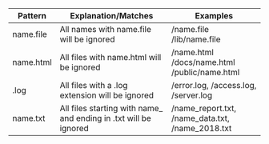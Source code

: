 Pattern|Explanation/Matches |Examples
-----        |  ------------  | --------     
name.file | All names with name.file will be ignored    | /name.file <br>  /lib/name.file 
name.html | All files with name.html will be ignored    | /name.html <br> /docs/name.html <br> /public/name.html
.log  | All files with a .log extension will be ignored  | /error.log, /access.log, /server.log
name.txt | 	All files starting with name_ and ending in .txt will be ignored | /name_report.txt, /name_data.txt, /name_2018.txt



                                                                                                  
